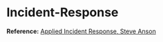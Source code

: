# Incident-Response

**Reference:** 
[Applied Incident Response, Steve Anson](https://www.amazon.com/Applied-Incident-Response-Steve-Anson/dp/1119560268)
